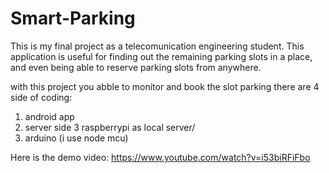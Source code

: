 # Smart-Parking
This is my final project as a telecomunication engineering student. 
This application is useful for finding out the remaining parking slots in a place, and even being able to reserve parking slots from anywhere.

with this project you abble to monitor and book the slot parking
there are 4 side of coding:
1. android app
2. server side
3 raspberrypi as local server/
4. arduino (i use node mcu)


Here is the demo video: https://www.youtube.com/watch?v=i53biRFiFbo
